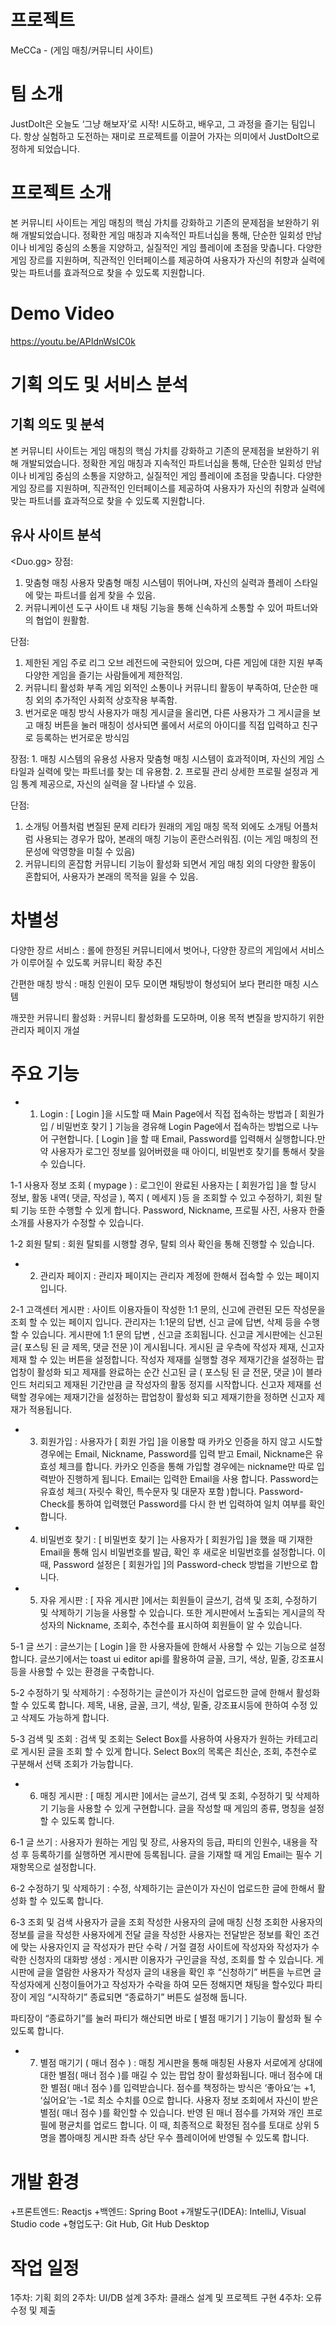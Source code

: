 # 프로젝트
MeCCa - (게임 매칭/커뮤니티 사이트)

# 팀 소개
JustDoIt은 오늘도 ‘그냥 해보자’로 시작! 시도하고, 배우고, 그 과정을 즐기는 팀입니다. 항상 실험하고 도전하는 재미로 프로젝트를 이끌어 가자는 의미에서 JustDoIt으로 정하게 되었습니다.

# 프로젝트 소개
본 커뮤니티 사이트는 게임 매칭의 핵심 가치를 강화하고 기존의 문제점을 보완하기 위해 개발되었습니다.
정확한 게임 매칭과 지속적인 파트너십을 통해, 단순한 일회성 만남이나 비게임 중심의 소통을 지양하고, 실질적인 게임 플레이에 초점을 맞춥니다.
다양한 게임 장르를 지원하며, 직관적인 인터페이스를 제공하여 사용자가 자신의 취향과 실력에 맞는 파트너를 효과적으로 찾을 수 있도록 지원합니다.

# Demo Video
https://youtu.be/APIdnWsIC0k

# 기획 의도 및 서비스 분석
## 기획 의도 및 분석 
본 커뮤니티 사이트는 게임 매칭의 핵심 가치를 강화하고 기존의 문제점을
보완하기 위해 개발되었습니다. 정확한 게임 매칭과 지속적인 파트너십을 통해, 단순한 일회성 만남이나 비게임 중심의 소통을 지양하고, 실질적인 게임 플레이에 초점을 맞춥니다. 다양한 게임 장르를 지원하며, 직관적인 인터페이스를 제공하여 사용자가 자신의 취향과 실력에 맞는 파트너를 효과적으로 찾을 수 있도록 지원합니다.

## 유사 사이트 분석
<Duo.gg>
장점:
1. 맞춤형 매칭
사용자 맞춤형 매칭 시스템이 뛰어나며, 자신의 실력과 플레이 스타일에 맞는 파트너를 쉽게 찾을 수 있음.
2. 커뮤니케이션 도구
사이트 내 채팅 기능을 통해 신속하게 소통할 수 있어 파트너와의 협업이 원활함.

단점:
1. 제한된 게임
주로 리그 오브 레전드에 국한되어 있으며, 다른 게임에 대한 지원 부족 다양한 게임을 즐기는 사람들에게 제한적임.
2. 커뮤니티 활성화 부족
게임 외적인 소통이나 커뮤니티 활동이 부족하여, 단순한 매칭 외의 추가적인 사회적 상호작용 부족함.
3. 번거로운 매칭 방식
사용자가 매칭 게시글을 올리면, 다른 사용자가 그 게시글을 보고 매칭 버튼을 눌러 매칭이 성사되면 롤에서 서로의 아이디를 직접 입력하고 친구로 등록하는 번거로운 방식임

<lita>
장점:
1. 매칭 시스템의 유용성
사용자 맞춤형 매칭 시스템이 효과적이며, 자신의 게임 스타일과 실력에 맞는 파트너를 찾는 데 유용함.
2. 프로필 관리
상세한 프로필 설정과 게임 통계 제공으로, 자신의 실력을 잘 나타낼 수 있음.
 
단점:
1. 소개팅 어플처럼 변질된 문제
리타가 원래의 게임 매칭 목적 외에도 소개팅 어플처럼 사용되는 경우가 많아, 본래의 매칭 기능이 혼란스러워짐. (이는 게임 매칭의 전문성에 악영향을 미칠 수 있음)
2. 커뮤니티의 혼잡함
커뮤니티 기능이 활성화 되면서 게임 매칭 외의 다양한 활동이 혼합되어, 사용자가 본래의 목적을 잃을 수 있음.

# 차별성
다양한 장르 서비스
: 롤에 한정된 커뮤니티에서 벗어나, 다양한 장르의 게임에서 서비스가 이루어질 수 있도록 커뮤니티 확장 추진

간편한 매칭 방식
: 매칭 인원이 모두 모이면 채팅방이 형성되어 보다 편리한 매칭 시스템

깨끗한 커뮤니티 활성화
: 커뮤니티 활성화를 도모하며, 이용 목적 변질을 방지하기 위한 관리자 페이지 개설

# 주요 기능 
+ 1. Login
: [  Login ]을 시도할 때  Main Page에서 직접 접속하는 방법과 [ 회원가입 / 
비밀번호 찾기 ] 기능을 경유해 Login Page에서 접속하는 방법으로 나누어
구현합니다. 
 [ Login ]을 할 때 Email, Password를 입력해서 실행합니다.만약 사용자가 로그인 정보를 잃어버렸을 때 아이디, 비밀번호 찾기를 통해서 찾을 수 있습니다. 

1-1 사용자 정보 조회 ( mypage )
: 로그인이 완료된 사용자는 [ 회원가입 ]을 할 당시 정보, 활동 내역( 댓글, 작성글 ), 쪽지 ( 메세지 )등 을 조회할 수 있고 수정하기, 회원 탈퇴 기능 또한 수행할 수 있게 합니다.
  Password, Nickname, 프로필 사진, 사용자 한줄 소개를 사용자가 수정할 수 있습니다. 

1-2 회원 탈퇴
: 회원 탈퇴를 시행할 경우, 탈퇴 의사 확인을 통해 진행할 수 있습니다. 

+ 2. 관리자 페이지
: 관리자 페이지는 관리자 계정에 한해서 접속할 수 있는 페이지입니다. 

2-1 고객센터 게시판
 : 사이트 이용자들이 작성한 1:1 문의, 신고에 관련된 모든 작성문을 조회 할 수 있는 페이지 입니다.
 관리자는 1:1문의 답변, 신고 글에 답변, 삭제 등을 수행할 수 있습니다. 게시판에 1:1 문의 답변 , 신고글 조회됩니다. 
 신고글 게시판에는 신고된 글( 포스팅 된 글 제목, 댓글 전문 )이 게시됩니다. 게시된 글 우측에 작성자 제재, 신고자 제재 할 수 있는 버튼을 설정합니다.
 작성자 제재를 실행할 경우 제재기간을 설정하는 팝업창이 활성화 되고 제재를 완료하는 순간 신고된 글 ( 포스팅 된 글 전문, 댓글 )이 블라인드 처리되고 제재된 기간만큼 글 작성자의 활동 정지를 시작합니다.
 신고자 제재를 선택할 경우에는 제재기간을 설정하는 팝업창이 활성화 되고 제재기한을 정하면 신고자 제재가 적용됩니다. 

+ 3. 회원가입
: 사용자가 [ 회원 가입 ]을 이용할 때 카카오 인증을 하지 않고 시도할 경우에는 Email, Nickname, Password를 입력 받고 Email, Nickname은 유효성 체크를 합니다.  카카오 인증을 통해 가입할 경우에는 nickname만 따로 입력받아 진행하게 됩니다.
Email는 입력한 Email을 사용 합니다.
Password는 유효성 체크( 자릿수 확인, 특수문자 및 대문자 포함 )합니다.
Password-Check를 통하여 입력했던 Password를 다시 한 번 입력하여 일치 여부를 확인합니다.

+ 4. 비밀번호 찾기
: [ 비밀번호 찾기 ]는 사용자가 [ 회원가입 ]을 했을 때 기재한 Email을 통해 임시 비밀번호를 발급, 확인 후 새로운 비밀번호를 설정합니다.
 이 때, Password 설정은 [ 회원가입 ]의 Password-check 방법을 기반으로 합니다.

+ 5. 자유 게시판
: [ 자유 게시판 ]에서는 회원들이 글쓰기, 검색 및 조회, 수정하기 및 삭제하기 기능을 사용할 수 있습니다. 
 또한 게시판에서 노출되는 게시글의 작성자의 Nickname, 조회수, 추천수를 표시하여 회원들이 알 수 있습니다. 

5-1 글 쓰기
: 글쓰기는 [ Login ]을 한 사용자들에 한해서 사용할 수 있는 기능으로 설정합니다.
 글쓰기에서는 toast ui editor api를 활용하여 글꼴, 크기, 색상, 밑줄, 강조표시 등을 사용할 수 있는 환경을 구축합니다. 

5-2 수정하기 및 삭제하기
: 수정하기는 글쓴이가 자신이 업로드한 글에 한해서 활성화 할 수 있도록 합니다.
제목, 내용, 글꼴, 크기, 색상, 밑줄, 강조표시등에 한하여 수정 있고 삭제도 가능하게 합니다.

5-3 검색 및 조회
:  검색 및 조회는 Select Box를 사용하여 사용자가 원하는 카테고리로 게시된 글을 조회 할 수 있게 합니다. Select Box의 목록은 최신순, 조회, 추천수로 구분해서
선택 조회가 가능합니다.

+ 6. 매칭 게시판
: [ 매칭 게시판 ]에서는 글쓰기, 검색 및 조회, 수정하기 및 삭제하기 기능을 사용할 수 있게 구현합니다. 글을 작성할 때 게임의 종류, 명칭을 설정할 수 있도록 합니다.

6-1 글 쓰기
: 사용자가 원하는 게임 및 장르, 사용자의 등급, 파티의 인원수, 내용을 작성 후 등록하기를 실행하면 게시판에 등록됩니다. 글을 기재할 때 게임 Email는 필수 기재항목으로 설정합니다.

6-2 수정하기 및 삭제하기
: 수정, 삭제하기는 글쓴이가 자신이 업로드한 글에 한해서 활성화 할 수 있도록 합니다.

6-3 조회 및 검색 
사용자가 글을 조회 
작성한 사용자의 글에 매칭 신청
조회한 사용자의 정보를 글을 작성한 사용자에게 전달
글을 작성한 사용자는 전달받은 정보를 확인 
조건에 맞는 사용자인지 글 작성자가 판단
수락 / 거절 결정
사이트에 작성자와 작성자가 수락한 신청자의 대화방 생성
: 게시판 이용자가 구인글을 작성, 조회를 할 수 있습니다. 게시판에 글을 열람한 사용자가 작성자 글의 내용을 확인 후 “신청하기” 버튼을 누르면 글 작성자에게 신청이들어가고 작성자가 수락을 하여 모든 정해지면 채팅을 할수있다
파티장이 게임 “시작하기” 종료되면 “종료하기” 버튼도 설정해 둡니다. 

파티장이 “종료하기”를 눌러 파티가 해산되면 바로 [ 별점 매기기 ] 기능이 활성화 될 수 있도록 합니다.

+ 7. 별점 매기기 ( 매너 점수 )
: 매칭 게시판을 통해 매칭된 사용자 서로에게 상대에 대한 별점( 매너 점수 )를 매길 수 있는 팝업 창이 활성화됩니다. 매너 점수에 대한 별점( 매너 점수 )를 입력받습니다. 
점수를 책정하는 방식은 ‘좋아요’는 +1, ‘싫어요’는 -1로 최소 수치를 0으로 합니다.
 사용자 정보 조회에서 자신이 받은 별점( 매너 점수 )를 확인할 수 있습니다. 
 반영 된 매너 점수를 가져와 개인 프로필에 평균치를 업로드 합니다. 
이 때, 최종적으로 확정된 점수를 토대로  상위 5명을 뽑아매칭 게시판 좌측 상단 우수 플레이어에 반영될 수 있도록 합니다. 

# 개발 환경
+프론트엔드: Reactjs
+백엔드: Spring Boot
+개발도구(IDEA): IntelliJ, Visual Studio code
+형업도구: Git Hub, Git Hub Desktop 

# 작업 일정
1주차: 기획 회의
2주차: UI/DB 설계
3주차: 클래스 설계 및 프로젝트 구현
4주차: 오류 수정 및 제출
















